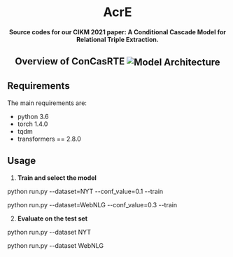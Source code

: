 <h1 align="center">AcrE</h1>
<h4 align="center">Source codes for our CIKM 2021 paper: A Conditional Cascade Model for Relational Triple Extraction.
</h4>
<h2 align="center">
  Overview of ConCasRTE
  <img align="center"  src="./ConCasRTE.png" alt="Model Architecture">
</h2>

## Requirements
The main requirements are:
- python 3.6
- torch 1.4.0 
- tqdm
- transformers == 2.8.0

## Usage
1. **Train and select the model**

python run.py --dataset=NYT  --conf_value=0.1 --train

python run.py --dataset=WebNLG  --conf_value=0.3 --train

2. **Evaluate on the test set**

python run.py --dataset NYT

python run.py --dataset WebNLG
